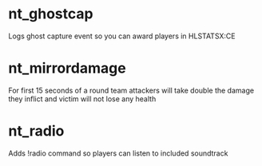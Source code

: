 nt_ghostcap
====================

Logs ghost capture event so you can award players in HLSTATSX:CE

nt_mirrordamage
====================

For first 15 seconds of a round team attackers will take double the damage they inflict and victim will not lose any health

nt_radio
====================

Adds !radio command so players can listen to included soundtrack
